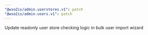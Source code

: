 ```yaml
---
"@wso2is/admin.userstores.v1": patch
"@wso2is/admin.users.v1": patch
---
```


Update readonly user store checking logic in bulk user import wizard
